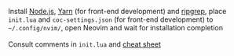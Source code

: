 Install [Node.js](https://nodejs.org), [Yarn](https://yarnpkg.com) (for
front-end development) and [ripgrep](https://github.com/BurntSushi/ripgrep),
place `init.lua` and `coc-settings.json` (for front-end development) to
`~/.config/nvim/`, open Neovim and wait for installation completion \
\
Consult comments in `init.lua` and
[cheat sheet](https://docs.google.com/document/d/1BfQ-kg5yQM6bl5y-Pjug1ZcN-vGhum0ZIsqjDFH_JFA)
